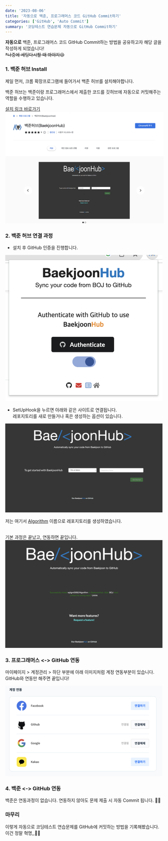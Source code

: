 ```yaml
---
date: '2023-08-06'
title: '자동으로 백준, 프로그래머스 코드 GitHub Commit하기'
categories: ['GitHub', 'Auto Commit']
summary: '코딩테스트 연습문제 자동으로 GitHub Commit하기'
---
```


**자동으로** 백준, 프로그래머스 코드 GitHub Commit하는 방법을 공유하고자 해당 글을 작성하게 되었습니다!
<br/>
~~\*나중에 세팅다시할 때 봐야지😉~~

### 1. 백준 허브 Install

제일 먼저, 크롬 확장프로그램에 들어가서 백준 허브를 설치해야합니다.

백준 허브는 백준이랑 프로그래머스에서 제출한 코드를 깃허브에 자동으로 커밋해주는 역할을 수행하고 있습니다.

[설치 링크 바로가기](https://chrome.google.com/webstore/detail/%EB%B0%B1%EC%A4%80%ED%97%88%EB%B8%8Cbaekjoonhub/ccammcjdkpgjmcpijpahlehmapgmphmk?hl=ko)
![img](Images/Baekjoonhub.png)

### 2. 백준 허브 연결 과정

- 설치 후 GitHub 인증을 진행합니다.

<div style="width: 500px;">
<img src="./Images/Authenticate.png" alt="auth"/>
</div>

- SetUpHook을 누르면 아래와 같은 사이트로 연결됩니다.
  <br/>
  레포지토리를 새로 만들거나 혹은 생성하는 옵션이 있습니다.

<div style="width: 500px;">
<img src="./Images/SetUpHook.png" alt="hook"/>
</div>

저는 여기서 <U>Algorithm</U> 이름으로 레포지토리를 생성하였습니다.

<br/>
기본 과정은 끝났고, 연동하면 끝입니다.
<div style="width: 500px;">
<img src="./Images/SettingFinish.png" alt="finishSetting"/>
</div>

### 3. 프로그래머스 <-> GitHub 연동

마이페이지 > 계정관리 > 하단 부분에 아래 이미지처럼 계정 연동부분이 있습니다. <br/>
GitHub와 연동만 해주면 끝입니다!

<div style="width: 500px;">
<img src="./Images/ProgrammersConnect.png" alt="programmersConnect"/>
</div>

### 4. 백준 <-> GitHub 연동

백준은 연동과정이 없습니다. 연동하지 않아도 문제 제출 시 자동 Commit 됩니다. 👍🏻

### 마무리

이렇게 자동으로 코딩테스트 연습문제를 GitHub에 커밋하는 방법을 기록해봤습니다. <br/>
이건 정말 혁명,,🫶🏻 <br/>

<br/><br/>
